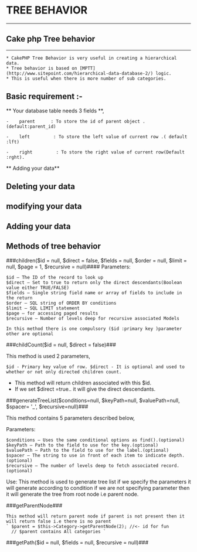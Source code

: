 # TREE BEHAVIOR #

------------------------------------------------------------------------------
## Cake php Tree behavior ##
------------------------------------------------------------------------------
    * CakePHP Tree Behavior is very useful in creating a hierarchical data.
    * Tree behavior is based on [MPTT](http://www.sitepoint.com/hierarchical-data-database-2/) logic.
    * This is useful when there is more number of sub categories.

## Basic requirement :- ##

** Your database table needs 3 fields **,

    -    parent      : To store the id of parent object .(default:parent_id)

    -    left         : To store the left value of current row .( default :lft)

    -    right         : To store the right value of current row(Default :rght).

** Adding your data**


## Deleting your data ##

## modifying your data ##

## Adding your data ##

## Methods of tree behavior ##

###children($id = null, $direct = false, $fields = null, $order = null, $limit = null, $page = 1, $recursive = null)####
Parameters:

    $id – The ID of the record to look up
    $direct – Set to true to return only the direct descendants(Boolean value either TRUE/FALSE)
    $fields – Single string field name or array of fields to include in the return
    $order – SQL string of ORDER BY conditions
    $limit – SQL LIMIT statement
    $page – for accessing paged results
    $recursive – Number of levels deep for recursive associated Models

    In this method there is one compulsory ($id :primary key )parameter other are optional

###childCount($id = null, $direct = false)###

 This method is used 2 parameters,

 `$id - Primary key value of row.
 $direct - It is optional and used to whether or not only directed children count.`

 - This method will return children associated with this $id.
 - If we set $direct =true.. it will give the direct descendants.



###generateTreeList($conditions=null, $keyPath=null, $valuePath=null, $spacer= '_', $recursive=null)###

This method contains 5 parameters described below,

Parameters:

    $conditions – Uses the same conditional options as find().(optional)
    $keyPath – Path to the field to use for the key.(optional)
    $valuePath – Path to the field to use for the label.(optional)
    $spacer – The string to use in front of each item to indicate depth.(optional)
    $recursive – The number of levels deep to fetch associated record.(optional)

Use: This method is used to generate tree list
        if we specify the parameters it will generate according to condition
        if we are not specifying parameter then it will generate the tree from root node i.e parent node.

###getParentNode###

    This method will return parent node if parent is not present then it will return false i.e there is no parent
    ` $parent = $this->Category->getParentNode(2); //<- id for fun
      // $parent contains All categories `

###getPath($id = null, $fields = null, $recursive = null)###

